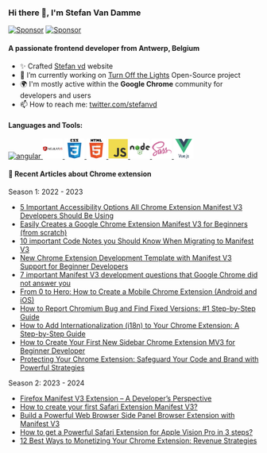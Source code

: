 ### Hi there 👋, I'm Stefan Van Damme

[![Sponsor](https://img.shields.io/static/v1?label=GitHub-Sponsor&message=%E2%9D%A4&logo=GitHub&color=blue&style=for-the-badge)](https://github.com/sponsors/stefanvd)
[![Sponsor](https://img.shields.io/static/v1?label=Stefan-vd-Donate-website&message=%E2%9D%A4&logo=PayPal&color=blue&style=for-the-badge)](https://www.stefanvd.net/donate/)

#### A passionate frontend developer from Antwerp, Belgium

- ✨ Crafted [Stefan vd](https://wwww.stefanvd.net) website
- 🔭 I’m currently working on [Turn Off the Lights](https://github.com/turnoffthelights) Open-Source project
- 🌍 I'm mostly active within the **Google Chrome** community for developers and users
- 📫 How to reach me: [twitter.com/stefanvd](https://twitter.com/stefanvd)

#### Languages and Tools:
<p align="left"> <a href="https://angular.io" target="_blank" rel="noreferrer"> <img src="https://angular.io/assets/images/logos/angular/angular.svg" alt="angular" width="40" height="40"/> </a> <a href="https://angular.io" target="_blank" rel="noreferrer"> <img src="https://raw.githubusercontent.com/devicons/devicon/master/icons/angularjs/angularjs-original-wordmark.svg" alt="angularjs" width="40" height="40"/> </a> <a href="https://www.w3schools.com/css/" target="_blank" rel="noreferrer"> <img src="https://raw.githubusercontent.com/devicons/devicon/master/icons/css3/css3-original-wordmark.svg" alt="css3" width="40" height="40"/> </a> <a href="https://www.w3.org/html/" target="_blank" rel="noreferrer"> <img src="https://raw.githubusercontent.com/devicons/devicon/master/icons/html5/html5-original-wordmark.svg" alt="html5" width="40" height="40"/> </a> <a href="https://developer.mozilla.org/en-US/docs/Web/JavaScript" target="_blank" rel="noreferrer"> <img src="https://raw.githubusercontent.com/devicons/devicon/master/icons/javascript/javascript-original.svg" alt="javascript" width="40" height="40"/> </a> <a href="https://nodejs.org" target="_blank" rel="noreferrer"> <img src="https://raw.githubusercontent.com/devicons/devicon/master/icons/nodejs/nodejs-original-wordmark.svg" alt="nodejs" width="40" height="40"/> </a> <a href="https://sass-lang.com" target="_blank" rel="noreferrer"> <img src="https://raw.githubusercontent.com/devicons/devicon/master/icons/sass/sass-original.svg" alt="sass" width="40" height="40"/> </a> <a href="https://vuejs.org/" target="_blank" rel="noreferrer"> <img src="https://raw.githubusercontent.com/devicons/devicon/master/icons/vuejs/vuejs-original-wordmark.svg" alt="vuejs" width="40" height="40"/> </a> </p>


#### 🔰 Recent Articles about Chrome extension
Season 1: 2022 - 2023
- [5 Important Accessibility Options All Chrome Extension Manifest V3 Developers Should Be Using](https://www.stefanvd.net/blog/2022/12/26/5-important-accessibility-options-for-chrome-extension-manifest-v3/)
- [Easily Creates a Google Chrome Extension Manifest V3 for Beginners (from scratch)](https://www.stefanvd.net/blog/2022/11/14/creates-a-google-chrome-extension-manifest-v3-for-beginners-from-scratch/)
- [10 important Code Notes you Should Know When Migrating to Manifest V3](https://www.stefanvd.net/blog/2022/11/07/10-important-code-notes-you-should-know-when-migrating-to-manifest-v3/)
- [New Chrome Extension Development Template with Manifest V3 Support for Beginner Developers](https://www.stefanvd.net/blog/2022/10/05/chrome-extension-development-template-manifest-v3-for-beginner-developer/)
- [7 important Manifest V3 development questions that Google Chrome did not answer you](https://www.stefanvd.net/blog/2023/01/09/7-important-manifest-v3-development-questions/)
- [From 0 to Hero: How to Create a Mobile Chrome Extension (Android and iOS)](https://www.stefanvd.net/blog/2023/02/28/from-0-to-hero-how-to-create-a-mobile-chrome-extension-android-and-ios/)
- [How to Report Chromium Bug and Find Fixed Versions: #1 Step-by-Step Guide](https://www.stefanvd.net/blog/2023/03/23/how-to-report-chromium-bug/)
- [How to Add Internationalization (i18n) to Your Chrome Extension: A Step-by-Step Guide](https://www.stefanvd.net/blog/2023/04/24/how-to-add-internationalization-i18n-chrome-extension/)
- [How to Create Your First New Sidebar Chrome Extension MV3 for Beginner Developer](https://www.stefanvd.net/blog/2023/05/06/how-to-create-a-sidebar-chrome-extension-mv3/)
- [Protecting Your Chrome Extension: Safeguard Your Code and Brand with Powerful Strategies](https://www.stefanvd.net/blog/2023/06/25/safeguard-your-code-and-brand/)
  
Season 2: 2023 - 2024
- [Firefox Manifest V3 Extension – A Developer’s Perspective](https://www.stefanvd.net/blog/2023/11/30/firefox-manifest-v3-extension-a-developer-perspective/)
- [How to create your first Safari Extension Manifest V3?](https://www.stefanvd.net/blog/2023/12/27/how-to-create-your-first-safari-extension-manifest-v3/)
- [Build a Powerful Web Browser Side Panel Browser Extension with Manifest V3](https://www.stefanvd.net/blog/2024/01/30/build-web-browser-side-panel/)
- [How to get a Powerful Safari Extension for Apple Vision Pro in 3 steps?](https://www.stefanvd.net/blog/2024/02/29/how-to-get-a-safari-extension-for-apple-vision-pro/)
- [12 Best Ways to Monetizing Your Chrome Extension: Revenue Strategies](https://www.stefanvd.net/blog/2024/03/31/monetizing-your-chrome-extension/)
